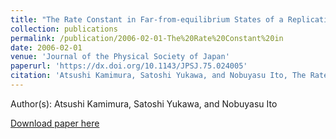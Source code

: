 ```yaml
---
title: "The Rate Constant in Far-from-equilibrium States of a Replicating System with Mutually Catalyzing Chemicals,"
collection: publications
permalink: /publication/2006-02-01-The%20Rate%20Constant%20in
date: 2006-02-01
venue: 'Journal of the Physical Society of Japan'
paperurl: 'https://dx.doi.org/10.1143/JPSJ.75.024005'
citation: 'Atsushi Kamimura, Satoshi Yukawa, and Nobuyasu Ito, The Rate Constant in Far-from-equilibrium States of a Replicating System with Mutually Catalyzing Chemicals,, Journal of the Physical Society of Japan, <b>75</b>, 024005, (2006)'
---
```


Author(s): Atsushi Kamimura, Satoshi Yukawa, and Nobuyasu Ito


<a href='https://dx.doi.org/10.1143/JPSJ.75.024005'>Download paper here</a>

